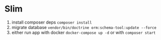 # Slim

1. install composer deps `composer install`
2. migrate database `vendor/bin/doctrine orm:schema-tool:update --force`
3. either run app with docker `docker-compose up -d` or with `composer start`